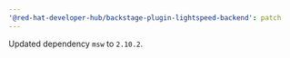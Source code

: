 ```yaml
---
'@red-hat-developer-hub/backstage-plugin-lightspeed-backend': patch
---
```


Updated dependency `msw` to `2.10.2`.
